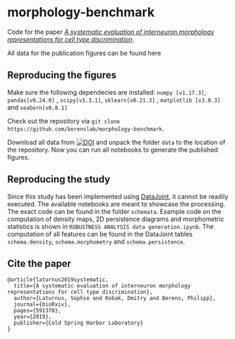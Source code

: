 # morphology-benchmark
Code for the paper [_A systematic evaluation of interneuron morphology representations for cell type discrimination_](https://www.biorxiv.org/content/10.1101/591370v2.full).

All data for the publication figures can be found here 

## Reproducing the figures

Make sure the following dependecies are installed:
  `numpy [v1.17.3]`, `pandas[v0.24.0]` , `scipy[v1.3.1]`, `sklearn[v0.21.3]` , `matplotlib [v3.0.3]` and `seaborn[v0.8.1]`

Check out the repository via
`git clone https://github.com/berenslab/morphology-benchmark`. 

Download all data from [![DOI](https://zenodo.org/badge/DOI/10.5281/zenodo.3667466.svg)](https://doi.org/10.5281/zenodo.3667466) and unpack the folder `data` to the location of the repository.
Now you can run all notebooks to generate the published figures.

## Reproducing the study
Since this study has been implemented using [DataJoint](https://datajoint.io/), it cannot be readily executed. The available notebooks are meant to showcase the processing. The exact code can be found in the folder `schemata`. 
Example code on the computation of density maps, 2D persistence diagrams and morphometric statistics is shown in `ROBUSTNESS ANALYSIS data generation.ipynb`. The computation of all features can be found in the DataJoint tables `schema.density`, `schema.morphometry` and `schema.persistence`.  

## Cite the paper ##
```
@article{laturnus2019systematic,
  title={A systematic evaluation of interneuron morphology representations for cell type discrimination},
  author={Laturnus, Sophie and Kobak, Dmitry and Berens, Philipp},
  journal={bioRxiv},
  pages={591370},
  year={2019},
  publisher={Cold Spring Harbor Laboratory}
}
```

